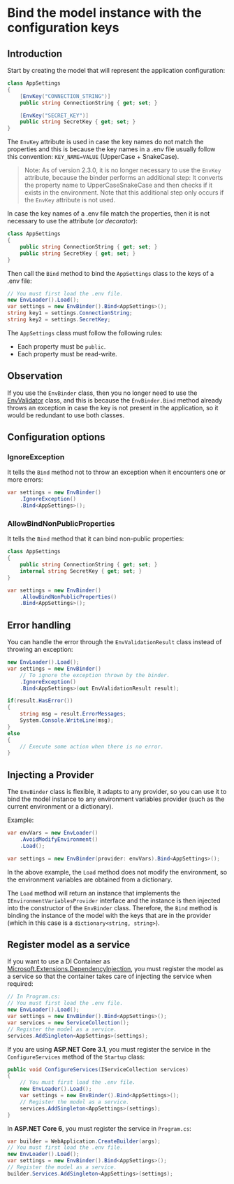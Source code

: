 # Bind the model instance with the configuration keys

## Introduction

Start by creating the model that will represent the application configuration:
```cs
class AppSettings
{
    [EnvKey("CONNECTION_STRING")]
    public string ConnectionString { get; set; }

    [EnvKey("SECRET_KEY")]
    public string SecretKey { get; set; }
}
```
The `EnvKey` attribute is used in case the key names do not match the properties and this is because the key names in a .env file usually follow this convention: `KEY_NAME=VALUE` (UpperCase + SnakeCase).

> Note: As of version 2.3.0, it is no longer necessary to use the `EnvKey` attribute, because the binder performs an additional step: It converts the property name to UpperCaseSnakeCase and then checks if it exists in the environment. Note that this additional step only occurs if the `EnvKey` attribute is not used.

In case the key names of a .env file match the properties, then it is not necessary to use the attribute (*or decorator*):
```cs
class AppSettings
{
    public string ConnectionString { get; set; }
    public string SecretKey { get; set; }
}
```
Then call the `Bind` method to bind the `AppSettings` class to the keys of a .env file:
```cs
// You must first load the .env file.
new EnvLoader().Load();
var settings = new EnvBinder().Bind<AppSettings>();
string key1 = settings.ConnectionString;
string key2 = settings.SecretKey;
```
The `AppSettings` class must follow the following rules:
- Each property must be `public`.
- Each property must be read-write.

## Observation

If you use the `EnvBinder` class, then you no longer need to use the [EnvValidator](required_keys.md) class, and this is because the `EnvBinder.Bind` method already throws an exception in case the key is not present in the application, so it would be redundant to use both classes.

## Configuration options

### IgnoreException

It tells the `Bind` method not to throw an exception when it encounters one or more errors:
```cs
var settings = new EnvBinder()
    .IgnoreException()
    .Bind<AppSettings>();
```

### AllowBindNonPublicProperties

It tells the `Bind` method that it can bind non-public properties:
```cs
class AppSettings
{
    public string ConnectionString { get; set; }
    internal string SecretKey { get; set; }
}

var settings = new EnvBinder()
    .AllowBindNonPublicProperties()
    .Bind<AppSettings>();
```

## Error handling

You can handle the error through the `EnvValidationResult` class instead of throwing an exception:
```cs
new EnvLoader().Load();
var settings = new EnvBinder()
    // To ignore the exception thrown by the binder.
    .IgnoreException()
    .Bind<AppSettings>(out EnvValidationResult result);

if(result.HasError())
{
    string msg = result.ErrorMessages;
    System.Console.WriteLine(msg);
}
else 
{
    // Execute some action when there is no error.
}
```

## Injecting a Provider

The `EnvBinder` class is flexible, it adapts to any provider, so you can use it to bind the model instance to any environment variables provider (such as the current environment or a dictionary).

Example:
```cs
var envVars = new EnvLoader()
    .AvoidModifyEnvironment()
    .Load();

var settings = new EnvBinder(provider: envVars).Bind<AppSettings>();
```
In the above example, the `Load` method does not modify the environment, so the environment variables are obtained from a dictionary.

The `Load` method will return an instance that implements the `IEnvironmentVariablesProvider` interface and the instance is then injected into the constructor of the `EnvBinder` class. Therefore, the `Bind` method is binding the instance of the model with the keys that are in the provider (which in this case is a `dictionary<string, string>`).

## Register model as a service

If you want to use a DI Container as [Microsoft.Extensions.DependencyInjection](https://www.nuget.org/packages/Microsoft.Extensions.DependencyInjection), you must register the model as a service so that the container takes care of injecting the service when required:
```cs
// In Program.cs:
// You must first load the .env file.
new EnvLoader().Load();
var settings = new EnvBinder().Bind<AppSettings>();
var services = new ServiceCollection();
// Register the model as a service.
services.AddSingleton<AppSettings>(settings);
```
If you are using **ASP.NET Core 3.1**, you must register the service in the `ConfigureServices` method of the `Startup` class:
```cs
public void ConfigureServices(IServiceCollection services)
{
    // You must first load the .env file.
    new EnvLoader().Load();
    var settings = new EnvBinder().Bind<AppSettings>();
    // Register the model as a service.
    services.AddSingleton<AppSettings>(settings);
}
```
In **ASP.NET Core 6**, you must register the service in `Program.cs`:
```cs
var builder = WebApplication.CreateBuilder(args);
// You must first load the .env file.
new EnvLoader().Load();
var settings = new EnvBinder().Bind<AppSettings>();
// Register the model as a service.
builder.Services.AddSingleton<AppSettings>(settings);
```